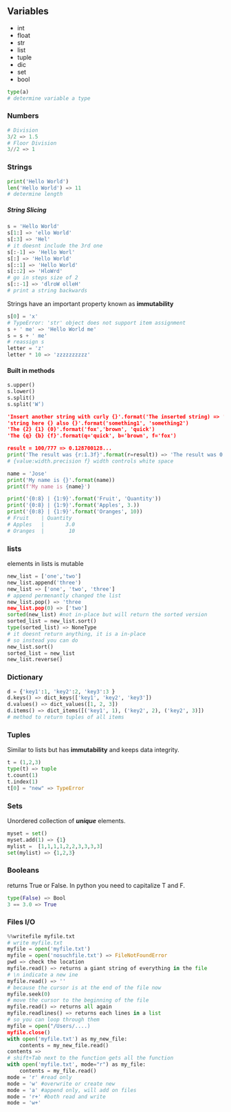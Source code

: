 ## Variables 
- int
- float
- str
- list
- tuple
- dic 
- set
- bool
```python
type(a)
# determine variable a type 
```
### Numbers
```python
# Division 
3/2 => 1.5
# Floor Division 
3//2 => 1
```
### Strings
```python
print('Hello World')
len('Hello World') => 11
# determine length
``` 
##### String Slicing
```python
s = 'Hello World'
s[1:] => 'ello World'
s[:3] => 'Hel' 
# it doesnt include the 3rd one
s[:-1] => 'Hello Worl' 
s[:] => 'Hello World'
s[::1] => 'Hello World'
s[::2] => 'HloWrd'
# go in steps size of 2
s[::-1] => 'dlroW olleH'
# print a string backwards
```
Strings have an important property known as **immutability**
```python
s[0] = 'x'
# TypeError: 'str' object does not support item assignment
s + ' me' => 'Hello World me'
s = s + ' me' 
# reassign s
letter = 'z'
letter * 10 => 'zzzzzzzzzz'
```
#### Built in methods
```python
s.upper()
s.lower()
s.split()
s.split('W‘)

'Insert another string with curly {}'.format('The inserted string) => 'Insert another string with curly The inserted string'
'string here {} also {}'.format('something1', 'something2')
'The {2} {1} {0}'.format('fox','brown', 'quick')
'The {q} {b} {f}'.format(q='quick', b='brown', f='fox')

result = 100/777 => 0.128700128...
print('The result was {r:1.3f}'.format(r=result)) => 'The result was 0.129' 
# {value:width.precision f} width controls white space

name = 'Jose'
print('My name is {}'.format(name))
print(f'My name is {name}')

print('{0:8} | {1:9}'.format('Fruit', 'Quantity'))
print('{0:8} | {1:9}'.format('Apples', 3.))
print('{0:8} | {1:9}'.format('Oranges', 10))
# Fruit    | Quantity 
# Apples   |       3.0
# Oranges  |        10
```

### lists
elements in lists is mutable
```python
new_list = ['one','two']
new_list.append('three')
new_list => ['one', 'two', 'three']
# append permenantly changed the list
new_list.pop() => 'three
new_list.pop(0) => ['two']
sorted(new_list) #not in-place but will return the sorted version
sorted_list = new_list.sort()
type(sorted_list) => NoneType
# it doesnt return anything, it is a in-place
# so instead you can do
new_list.sort()
sorted_list = new_list
new_list.reverse()
```
### Dictionary
```python
d = {'key1':1, 'key2':2, 'key3':3 }
d.keys() => dict_keys(['key1', 'key2', 'key3'])
d.values() => dict_values([1, 2, 3])
d.items() => dict_items([('key1', 1), ('key2', 2), ('key2', 3)])
# method to return tuples of all items
```

### Tuples
Similar to lists but has **immutability** and keeps data integrity.
```python
t = (1,2,3)
type(t) => tuple
t.count(1)
t.index(1)
t[0] = "new" => TypeError
```

### Sets
Unordered collection of ***unique*** elements.
```python
myset = set()
myset.add(1) => {1}
mylist =  [1,1,1,1,2,2,3,3,3,3]
set(mylist) => {1,2,3}

```

### Booleans
returns True or False. In python you need to capitalize T and F.
```python
type(False) => Bool
3 == 3.0 => True
```

### Files I/O
```python
%%writefile myfile.txt
# write myfile.txt
myfile = open('myfile.txt')
myfile = open('nosuchfile.txt') => FileNotFoundError
pwd => check the location
myfile.read() => returns a giant string of everything in the file
# \n indicate a new ine
myfile.read() => ''
# because the cursor is at the end of the file now
myfile.seek(0)
# move the cursor to the beginning of the file
myfile.read() => returns all again
myfile.readlines() => returns each lines in a list
# so you can loop through them
myfile = open("/Users/....)
myfile.close()
with open('myfile.txt') as my_new_file:
    contents = my_new_file.read()
contents =>
# shift+Tab next to the function gets all the function
with open('myfile.txt', mode="r") as my_file:
    contents = my_file.read()
mode = 'r' #read only
mode = 'w' #overwrite or create new
mode = 'a' #append only, will add on files
mode = 'r+' #both read and write
mode = 'w+'
``` 


